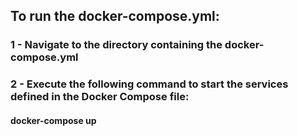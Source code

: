 ## To run the docker-compose.yml:
### 1 - Navigate to the directory containing the docker-compose.yml 
### 2 - Execute the following command to start the services defined in the Docker Compose file: 
####  <p> docker-compose up </p>
